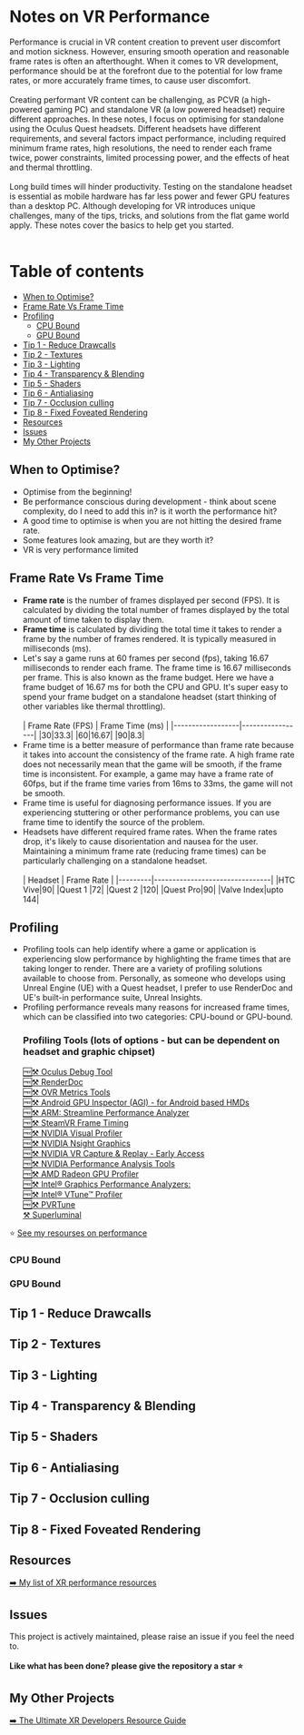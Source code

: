 # Notes on VR Performance
Performance is crucial in VR content creation to prevent user discomfort and motion sickness. However, ensuring smooth operation and reasonable frame rates is often an afterthought. When it comes to VR development, performance should be at the forefront due to the potential for low frame rates, or more accurately frame times, to cause user discomfort. <br />
<br />
Creating performant VR content can be challenging, as PCVR (a high-powered gaming PC) and standalone VR (a low powered headset) require different approaches. In these notes, I focus on optimising for standalone using the Oculus Quest headsets. Different headsets have different requirements, and several factors impact performance, including required minimum frame rates, high resolutions, the need to render each frame twice, power constraints, limited processing power, and the effects of heat and thermal throttling. <br />
<br />
Long build times will hinder productivity. Testing on the standalone headset is essential as mobile hardware has far less power and fewer GPU features than a desktop PC. Although developing for VR introduces unique challenges, many of the tips, tricks, and solutions from the flat game world apply. These notes cover the basics to help get you started. <br />
<br />
# Table of contents

- [When to Optimise?](#when-to-optimise)
- [Frame Rate Vs Frame Time](#frame-rate-vs-frame-time)
- [Profiling](#profiling)
  - [CPU Bound](#cpu-bound)
  - [GPU Bound](#gpu-bound)
- [Tip 1 - Reduce Drawcalls](#tip-1---reduce-drawcalls)
- [Tip 2 - Textures](#tip-2---textures)
- [Tip 3 - Lighting](#tip-3---lighting)
- [Tip 4 - Transparency & Blending](#tip-4---transparency--blending)
- [Tip 5 - Shaders](#tip-5---shaders)
- [Tip 6 - Antialiasing](#tip-6---antialiasing)
- [Tip 7 - Occlusion culling](#tip-7---occlusion-culling)
- [Tip 8 - Fixed Foveated Rendering](#tip-8---fixed-foveated-rendering)
- [Resources](#resources)
- [Issues](#issues)
- [My Other Projects](#my-other-projects)
## When to Optimise?
* Optimise from the beginning!
* Be performance conscious during development - think about scene complexity, do I need to add this in? is it worth the performance hit?
* A good time to optimise is when you are not hitting the desired frame rate.
* Some features look amazing, but are they worth it?
* VR is very performance limited  
## Frame Rate Vs Frame Time
* **Frame rate** is the number of frames displayed per second (FPS). It is calculated by dividing the total number of frames displayed by the total amount of time taken to display them. <br />
* **Frame time** is calculated by dividing the total time it takes to render a frame by the number of frames rendered. It is typically measured in milliseconds (ms). <br />
* Let's say a game runs at 60 frames per second (fps), taking 16.67 milliseconds to render each frame.  The frame time is 16.67 milliseconds per frame. This is also known as the frame budget. Here we have a frame budget of 16.67 ms for both the CPU and GPU. It's super easy to spend your frame budget on a standalone headset (start thinking of other variables like thermal throttling). <br />
   <br />
   | Frame Rate (FPS) | Frame Time (ms) |
   |------------------|-----------------|
   |30|33.3|
   |60|16.67|
   |90|8.3|
* Frame time is a better measure of performance than frame rate because it takes into account the consistency of the frame rate. A high frame rate does not necessarily mean that the game will be smooth, if the frame time is inconsistent. For example, a game may have a frame rate of 60fps, but if the frame time varies from 16ms to 33ms, the game will not be smooth. <br />
* Frame time is useful for diagnosing performance issues. If you are experiencing stuttering or other performance problems, you can use frame time to identify the source of the problem. <br />
* Headsets have different required frame rates. When the frame rates drop, it's likely to cause disorientation and nausea for the user. Maintaining a minimum frame rate (reducing frame times) can be particularly challenging on a standalone headset. <br />
  <br />
  | Headset | Frame Rate |
  |---------|--------------------------------|
  |HTC Vive|90|
  |Quest 1 |72|
  |Quest 2 |120|
  |Quest Pro|90|
  |Valve Index|upto 144|
## Profiling
* Profiling tools can help identify where a game or application is experiencing slow performance by highlighting the frame times that are taking longer to render. There are a variety of profiling solutions available to choose from. Personally, as someone who develops using Unreal Engine (UE) with a Quest headset, I prefer to use RenderDoc and UE's built-in performance suite, Unreal Insights. <br />
* Profiling performance reveals many reasons for increased frame times, which can be classified into two categories: CPU-bound or GPU-bound. <br />
   ### Profiling Tools (lots of options - but can be dependent on headset and graphic chipset)
   [🆓⚒️ Oculus Debug Tool](https://developer.oculus.com/documentation/native/pc/dg-debug-tool/?locale=en_GB) <br />
   [🆓⚒️ RenderDoc](https://renderdoc.org/) <br />
   [🆓⚒️ OVR Metrics Tools](https://developer.oculus.com/downloads/package/ovr-metrics-tool/) <br />
   [🆓⚒️ Android GPU Inspector (AGI) - for Android based HMDs](https://developer.android.com/agi) <br />
   [🆓⚒️ ARM: Streamline Performance Analyzer](https://developer.arm.com/Tools%20and%20Software/Streamline%20Performance%20Analyzer) <br />
   [🆓⚒️ SteamVR Frame Timing](https://developer.valvesoftware.com/wiki/SteamVR/Frame_Timing) <br />
   [🆓⚒️ NVIDIA Visual Profiler](https://developer.nvidia.com/nvidia-visual-profiler) <br />
   [🆓⚒️ NVIDIA Nsight Graphics](https://developer.nvidia.com/nsight-graphics) <br />
   [🆓⚒️ NVIDIA VR Capture & Replay - Early Access](https://developer.nvidia.com/vcr-early-access) <br />
   [🆓⚒️ NVIDIA Performance Analysis Tools](https://developer.nvidia.com/performance-analysis-tools) <br />
   [🆓⚒️ AMD Radeon GPU Profiler](https://gpuopen.com/rgp/) <br />
   [🆓⚒️ Intel® Graphics Performance Analyzers:](https://www.intel.com/content/www/us/en/developer/tools/graphics-performance-analyzers/overview.html) <br />
   [🆓⚒️ Intel® VTune™ Profiler](https://www.intel.com/content/www/us/en/developer/tools/oneapi/vtune-profiler.html#gs.qs0mup) <br />
   [🆓⚒️ PVRTune](https://developer.imaginationtech.com/pvrtune/) <br />
   [⚒️ Superluminal](https://superluminal.eu/) <br />

⭐ [See my resourses on performance](https://github.com/authorTom/ultimate-XR-dev-guide/blob/main/README.md#performance-and-benchmarking)
<br />
### CPU Bound
### GPU Bound
## Tip 1 - Reduce Drawcalls
## Tip 2 - Textures
## Tip 3 - Lighting
## Tip 4 - Transparency & Blending
## Tip 5 - Shaders
## Tip 6 - Antialiasing
## Tip 7 - Occlusion culling
## Tip 8 - Fixed Foveated Rendering
## Resources
[➡️ My list of XR performance resources](https://github.com/authorTom/ultimate-XR-dev-guide#performance-and-benchmarking)
## Issues
This project is actively maintained, please raise an issue if you feel the need to. <br />
<br />
**Like what has been done? please give the repository a star ⭐** <br />
## My Other Projects
[➡️ The Ultimate XR Developers Resource Guide](https://github.com/authorTom/ultimate-XR-dev-guide)
